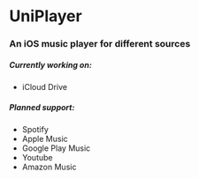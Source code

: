 # UniPlayer

### An iOS music player for different sources

##### Currently working on:
- iCloud Drive

##### Planned support:
- Spotify
- Apple Music
- Google Play Music
- Youtube
- Amazon Music
